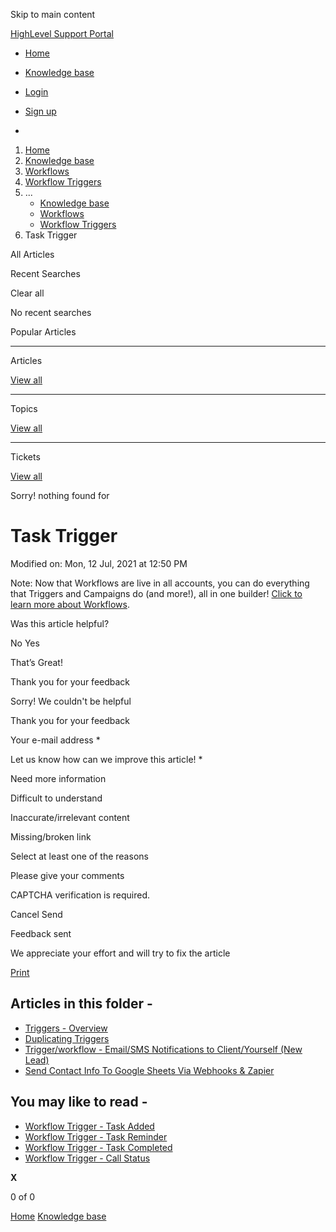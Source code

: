 Skip to main content

[ HighLevel Support Portal ](https://help.gohighlevel.com)

  * [ Home ](/support/home)
  * [ Knowledge base ](/support/solutions)

  * [Login](/support/login)
  * [Sign up](/support/signup)
  * 

  1. [Home](/support/home)
  2. [Knowledge base](/support/solutions)
  3. [Workflows](/support/solutions/48000455132)
  4. [Workflow Triggers](/support/solutions/folders/48000666397)
  5. ... 
     * [Knowledge base](/support/solutions)
     * [Workflows](/support/solutions/48000455132)
     * [Workflow Triggers](/support/solutions/folders/48000666397)
  6. Task Trigger

All  Articles 

Recent Searches

Clear all

No recent searches

Popular Articles

* * *

Articles

[View all](/support/search/solutions)

* * *

Topics

[View all](/support/search/topics)

* * *

Tickets

[View all](/support/search/tickets)

Sorry! nothing found for   

# Task Trigger

Modified on: Mon, 12 Jul, 2021 at 12:50 PM

Note: Now that Workflows are live in all accounts, you can do everything that Triggers and Campaigns do (and more!), all in one builder! [Click to learn more about Workflows](https://help.gohighlevel.com/support/solutions/articles/48001179678-workflow-builder-overview). 

Was this article helpful?

No  Yes 

That’s Great!

Thank you for your feedback

Sorry! We couldn't be helpful

Thank you for your feedback

Your e-mail address *

Let us know how can we improve this article! *

Need more information 

Difficult to understand 

Inaccurate/irrelevant content 

Missing/broken link 

Select at least one of the reasons 

Please give your comments 

CAPTCHA verification is required. 

Cancel  Send 

Feedback sent

We appreciate your effort and will try to fix the article

[Print](javascript:print\(\))

## Articles in this folder -

  * [Triggers - Overview](/support/solutions/articles/48000982202-triggers-overview)
  * [Duplicating Triggers](/support/solutions/articles/48000982205-duplicating-triggers)
  * [Trigger/workflow - Email/SMS Notifications to Client/Yourself (New Lead)](/support/solutions/articles/48000982203-trigger-workflow-email-sms-notifications-to-client-yourself-new-lead-)
  * [Send Contact Info To Google Sheets Via Webhooks & Zapier](/support/solutions/articles/48001062709-send-contact-info-to-google-sheets-via-webhooks-zapier)

## You may like to read -

  * [Workflow Trigger - Task Added](/support/solutions/articles/155000003260-workflow-trigger-task-added)
  * [Workflow Trigger - Task Reminder](/support/solutions/articles/155000003261-workflow-trigger-task-reminder)
  * [Workflow Trigger - Task Completed](/support/solutions/articles/155000003495-workflow-trigger-task-completed)
  * [Workflow Trigger - Call Status](/support/solutions/articles/155000002552-workflow-trigger-call-status)

**X**

0 of 0 []()

[Home](/support/home) [Knowledge base](/support/solutions)
